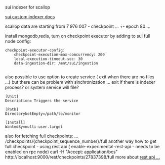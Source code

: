 sui indexer for scallop

[sui custom indexer docs](https://docs.sui.io/guides/developer/advanced/custom-indexer)

scallop data are starting from 7 976 007 - checkpoint ... +- epoch 80 ...

install mongodb,redis,
turn on checkpoint executor by adding to sui full node config:
```
checkpoint-executor-config:
    checkpoint-execution-max-concurrency: 200
    local-execution-timeout-sec: 30
    data-ingestion-dir: /mnt/sui/ingestion
    
```  
    
 also possible to use option to create service ( exit when there are no files ...) but there can be problem with sinchronization ...
exit if there is indexer process? or system service will file?

```
[Unit]
Description= Triggers the service

[Path]
DirectoryNotEmpty=/path/to/monitor

[Install]
WantedBy=multi-user.target
```

also for fetching full checkpoints: ... /checkpoints/{checkpoint_sequence_number}/full
another way how to get full checkpoint - using rest api ( enable-experimental-rest-api - needs to be enabled on rpc node)
curl -H "Accept: application/bcs" http://localhost:9000/rest/checkpoints/27837398/full
more about [rest api ... ](https://github.com/MystenLabs/sui/blob/main/crates/sui-rest-api/src/lib.rs)
